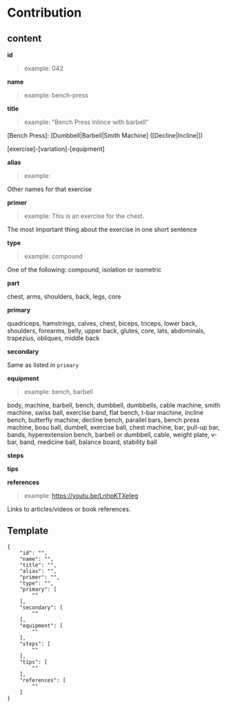 # Contribution

## content

**id**

> example: 042

**name**

> example: bench-press

**title**

> example: "Bench Press Inlince with barbell"

[Bench Press]: [Dumbbell|Barbell|Smith Machine] ([Decline|Incline|])

[exercise]-[variation]-[equipment]

**alias**

> example:

Other names for that exercise

**primer**

> example: This is an exercise for the chest.

The most important thing about the exercise in one short sentence

**type**

> example: compound

One of the following: compound, isolation or isometric

**part**

chest, arms, shoulders, back, legs, core

**primary**

quadriceps, hamstrings, calves, chest, biceps, triceps, lower back, shoulders, forearms, belly, upper back, glutes, core, lats, abdominals, trapezius, obliques, middle back

**secondary**

Same as listed in `primary`

**equipment**

> example: bench, barbell

body, machine, barbell, bench, dumbbell, dumbbells, cable machine, smith machine, swiss ball, exercise band, flat bench, t-bar machine, incline bench, butterfly machine, decline bench, parallel bars, bench press machine, bosu ball, dumbell, exercise ball, chest machine, bar, pull-up bar, bands, hyperextension bench, barbell or dumbbell, cable, weight plate, v-bar, band, medicine ball, balance board, stability ball

**steps**

**tips**

**references**

> example: https://youtu.be/LnhpKTXeIeg

Links to articles/videos or book references.

## Template

```
{
    "id": "",
    "name": "",
    "title": "",
    "alias": "",
    "primer": "",
    "type": "",
    "primary": [
        ""
    ],
    "secondary": [
        ""
    ],
    "equipment": [
        ""
    ],
    "steps": [
        ""
    ],
    "tips": [
        ""
    ],
    "references": [
        ""
    ]
}

```

